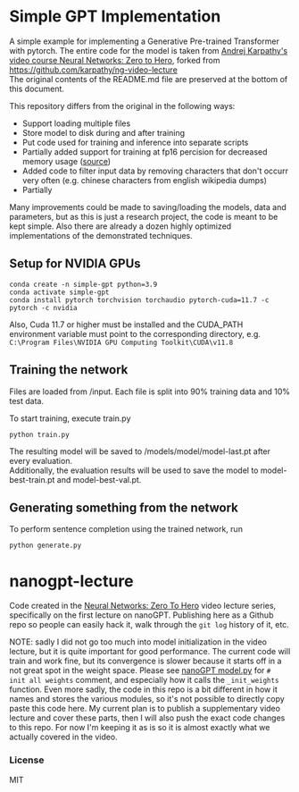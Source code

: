 # Simple GPT Implementation

A simple example for implementing a Generative Pre-trained Transformer with pytorch.
The entire code for the model is taken from [Andrej Karpathy's video course Neural Networks: Zero to Hero](https://www.youtube.com/watch?v=kCc8FmEb1nY), forked from https://github.com/karpathy/ng-video-lecture  
The original contents of the README.md file are preserved at the bottom of this document.

This repository differs from the original in the following ways:
- Support loading multiple files
- Store model to disk during and after training
- Put code used for training and inference into separate scripts
- Partially added support for training at fp16 percision for decreased memory usage ([source](https://gist.github.com/ajbrock/075c0ca4036dc4d8581990a6e76e07a3))
- Added code to filter input data by removing characters that don't occurr very often (e.g. chinese characters from english wikipedia dumps)
- Partially

Many improvements could be made to saving/loading the models, data and parameters, but as this is just a research project, the code is meant to be kept simple. Also there are already a dozen highly optimized implementations of the demonstrated techniques.

## Setup for NVIDIA GPUs

    conda create -n simple-gpt python=3.9
    conda activate simple-gpt
    conda install pytorch torchvision torchaudio pytorch-cuda=11.7 -c pytorch -c nvidia

Also, Cuda 11.7 or higher must be installed and the CUDA_PATH environment variable must point to the corresponding directory, e.g. `C:\Program Files\NVIDIA GPU Computing Toolkit\CUDA\v11.8`

## Training the network

Files are loaded from /input. Each file is split into 90% training data and 10% test data.

To start training, execute train.py

    python train.py

The resulting model will be saved to /models/model/model-last.pt after every evaluation.  
Additionally, the evaluation results will be used to save the model to model-best-train.pt and model-best-val.pt.

## Generating something from the network

To perform sentence completion using the trained network, run

    python generate.py

# nanogpt-lecture

Code created in the [Neural Networks: Zero To Hero](https://karpathy.ai/zero-to-hero.html) video lecture series, specifically on the first lecture on nanoGPT. Publishing here as a Github repo so people can easily hack it, walk through the `git log` history of it, etc.

NOTE: sadly I did not go too much into model initialization in the video lecture, but it is quite important for good performance. The current code will train and work fine, but its convergence is slower because it starts off in a not great spot in the weight space. Please see [nanoGPT model.py](https://github.com/karpathy/nanoGPT/blob/master/model.py) for `# init all weights` comment, and especially how it calls the `_init_weights` function. Even more sadly, the code in this repo is a bit different in how it names and stores the various modules, so it's not possible to directly copy paste this code here. My current plan is to publish a supplementary video lecture and cover these parts, then I will also push the exact code changes to this repo. For now I'm keeping it as is so it is almost exactly what we actually covered in the video.

### License

MIT
